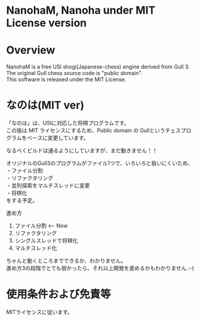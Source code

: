 NanohaM, Nanoha under MIT License version
=========================================

# Overview

NanohaM is a free USI shogi(Japanese-chess) engine derived from Gull 3.  
The original Gull chess source code is "public domain".  
This software is released under the MIT License.

# なのは(MIT ver)

「なのは」は、USIに対応した将棋プログラムです。  
この版は MIT ライセンスにするため、Public domain の Gullというチェスプログラムをベースに変更しています。

なるべくビルドは通るようにしていますが、まだ動きません！！

オリジナルのGull3のプログラムがファイル1つで、いろいろと扱いにくいため、  
・ファイル分割  
・リファクタリング  
・並列探索をマルチスレッドに変更  
・将棋化  
をする予定。

進め方

  1. ファイル分割              <-- Now
  2. リファクタリング
  3. シングルスレッドで将棋化
  4. マルチスレッド化

ちゃんと動くところまでできるか、わかりません。  
進め方3の段階でとても弱かったら、それ以上開発を進めるかもわかりません :-(

# 使用条件および免責等
MITライセンスに従います。

